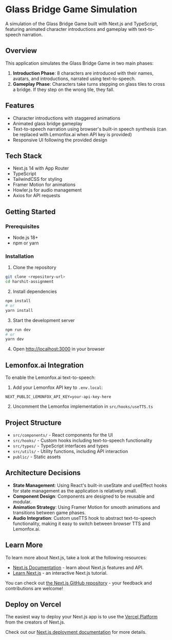 # Glass Bridge Game Simulation

A simulation of the Glass Bridge Game built with Next.js and TypeScript, featuring animated character introductions and gameplay with text-to-speech narration.

## Overview

This application simulates the Glass Bridge Game in two main phases:

1. **Introduction Phase**: 8 characters are introduced with their names, avatars, and introductions, narrated using text-to-speech.
2. **Gameplay Phase**: Characters take turns stepping on glass tiles to cross a bridge. If they step on the wrong tile, they fall.

## Features

- Character introductions with staggered animations
- Animated glass bridge gameplay
- Text-to-speech narration using browser's built-in speech synthesis (can be replaced with Lemonfox.ai when API key is provided)
- Responsive UI following the provided design

## Tech Stack

- Next.js 14 with App Router
- TypeScript
- TailwindCSS for styling
- Framer Motion for animations
- Howler.js for audio management
- Axios for API requests

## Getting Started

### Prerequisites

- Node.js 18+
- npm or yarn

### Installation

1. Clone the repository

```bash
git clone <repository-url>
cd harshit-assignment
```

2. Install dependencies

```bash
npm install
# or
yarn install
```

3. Start the development server

```bash
npm run dev
# or
yarn dev
```

4. Open [http://localhost:3000](http://localhost:3000) in your browser

## Lemonfox.ai Integration

To enable the Lemonfox.ai text-to-speech:

1. Add your Lemonfox API key to `.env.local`:

```
NEXT_PUBLIC_LEMONFOX_API_KEY=your-api-key-here
```

2. Uncomment the Lemonfox implementation in `src/hooks/useTTS.ts`

## Project Structure

- `src/components/` - React components for the UI
- `src/hooks/` - Custom hooks including text-to-speech functionality
- `src/types/` - TypeScript interfaces and types
- `src/utils/` - Utility functions, including API interaction
- `public/` - Static assets

## Architecture Decisions

- **State Management**: Using React's built-in useState and useEffect hooks for state management as the application is relatively small.
- **Component Design**: Components are designed to be reusable and modular.
- **Animation Strategy**: Using Framer Motion for smooth animations and transitions between game phases.
- **Audio Integration**: Custom useTTS hook to abstract text-to-speech functionality, making it easy to switch between browser TTS and Lemonfox.ai.

## Learn More

To learn more about Next.js, take a look at the following resources:

- [Next.js Documentation](https://nextjs.org/docs) - learn about Next.js features and API.
- [Learn Next.js](https://nextjs.org/learn) - an interactive Next.js tutorial.

You can check out [the Next.js GitHub repository](https://github.com/vercel/next.js) - your feedback and contributions are welcome!

## Deploy on Vercel

The easiest way to deploy your Next.js app is to use the [Vercel Platform](https://vercel.com/new?utm_medium=default-template&filter=next.js&utm_source=create-next-app&utm_campaign=create-next-app-readme) from the creators of Next.js.

Check out our [Next.js deployment documentation](https://nextjs.org/docs/app/building-your-application/deploying) for more details.
